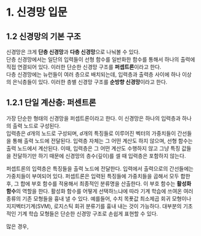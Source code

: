 # 1. 신경망 입문

## 1.2 신경망의 기본 구조
신경망은 크게 **단층 신경망**과 **다층 신경망**으로 나눠볼 수 있다.  
단층 신경망에서는 일단의 입력들이 선형 함수를 일반화한 함수를 통해서 하나의 출력에 직접 연결되어 있다. 이러한 단순한 신경망 구조를 **퍼셉트론**이라고 한다.  
다층 신경망에는 뉴런들이 여러 층으로 배치되는데, 입력층과 출력층 사이에 하나 이상의 은닉층들이 있다. 이러한 층별 신경망 구조를 **순방향 신경망**이라고 한다.  

## 1.2.1 단일 계산층: 퍼센트론
가장 단순한 형태의 신경망을 퍼셉트론이라고 한다. 이 신경망은 하나의 입력층과 하나의 출력 노드로 구성된다.  
입력층은 *d*개의 노드로 구성되며, *d*개의 특징들로 이루어진 벡터의 가중치들이 간선들을 통해 출력 노드에 전달된다. 입력층 자체는 그 어떤 계산도 하지 않으며, 선형 함수는 출력 노드에서 계산된다. 이때, 입력층은 그 어떤 계산도 수행하지 않고 그냥 특징 값들을 전달하기만 하기 때문에 신경망의 층수(깊이)를 셀 때 입력층은 포함하지 않는다.  
  
퍼셉트론의 입력층은 특징들을 출력 노드에 전달한다. 입력에서 출력으로의 간선들에는 가중치들이 부여되어 있다. 퍼셉트론은 입력된 특징들에 가중치들을 곱해서 모두 합한 후, 그 합에 부호 함수를 적용해서 최종적인 분류명을 산출한다. 이 부호 함수는 **활성화 함수**의 역할을 한다. 활성화 함수를 어떻게 선택하느냐에 따라 기계 학습에 쓰여온 여러 종류의 기존 모형들을 흉내 낼 수 있다. 예를들어, 수치 목푯값 최소제곱 회귀 모형이나 지지벡터기계(SVM), 로지스틱 회귀 분류기를 흉내 내는 것이 가능하다. 대부분의 기초적인 기계 학습 모형들은 단순한 신경망 구조로 손쉽게 표현할 수 있다.

많은 경우, 
